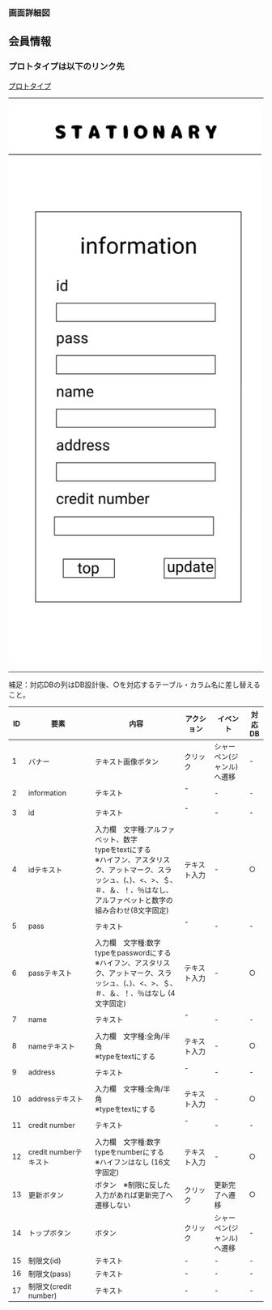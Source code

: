 ### 画面詳細図
## 会員情報
### プロトタイプは以下のリンク先
[プロトタイプ](https://www.figma.com/file/YN8g4ahM3raStzCZMDXhNA/stationary?node-id=1%3A2)
*****
<img src="../img/会員情報.png" width="500">

*****
補足：対応DBの列はDB設計後、○を対応するテーブル・カラム名に差し替えること。

| ID | 要素 | 内容 | アクション | イベント | 対応DB |
|----|------|-----|------------|---------|-------|
|1   |バナー　　　　　        |テキスト画像ボタン|クリック   |シャーペン(ジャンル)へ遷移|-|
|2   |information　　       |テキスト　　　　　|-    　　　|-        　　　   |-|
|3   |id　　　　　　　       |テキスト　　　　　|-    　　　|-        　　　   |-|
|4   |idテキスト　　　       |入力欄　文字種:アルファベット、数字<br>typeをtextにする<br>※ハイフン、アスタリスク、アットマーク、スラッシュ、(、)、<、>、＄、＃、＆、！、％はなし、アルファベットと数字の組み合わせ(8文字固定)|テキスト入力|-        　　　   |○|
|5   |pass　　　　　　       |テキスト　　　　　|-    　　　|-        　　　   |-|
|6   |passテキスト　　       |入力欄　文字種:数字<br>typeをpasswordにする<br>※ハイフン、アスタリスク、アットマーク、スラッシュ、(、)、<、>、＄、＃、＆、！、％はなし (4文字固定)|テキスト入力|-        　　    |○|
|7   |name     　　　       |テキスト　　　　　|-    　　　|-        　　　   |-|
|8   |nameテキスト　　       |入力欄　文字種:全角/半角<br>※typeをtextにする|テキスト入力|-        　　　  |○|
|9   |address　　　　        |テキスト　　　　　|-    　　　|-        　　　   |-|
|10  |addressテキスト       |入力欄　文字種:全角/半角<br>※typeをtextにする|テキスト入力|-        　　　   |○|
|11  |credit number　      |テキスト　　　　　|-    　　　|-        　　　   |-|
|12  |credit numberテキスト|入力欄　文字種:数字<br>typeをnumberにする<br>※ハイフンはなし (16文字固定)|テキスト入力|-        　　　   |○|
|13  |更新ボタン　　　      |ボタン　※制限に反した入力があれば更新完了へ遷移しない|クリック　　|更新完了へ遷移　　|○|
|14  |トップボタン　　　     |ボタン　　　　　　|クリック　　|シャーペン(ジャンル)へ遷移　　|-|
|15  |制限文(id)　　　     　|テキスト　　　　　|-　　|-　　|-|
|16  |制限文(pass)　　　     |テキスト　　　　　|-　　|-　　|-|
|17  |制限文(credit number) |テキスト　　　　　|-　　|-　　|-|

